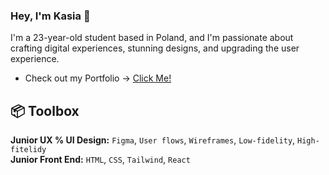 ### Hey, I'm Kasia 🐾
I'm a 23-year-old student based in Poland, and I'm passionate about crafting digital experiences, stunning designs, and upgrading the user experience. 
* Check out my Portfolio -> <a href="https://katarzynawierzejska.notion.site/Hi-I-m-Kasia-d76c01f2dc2249fc9ce30d59b9fd30fb" target="_blank">Click Me!</a>
## 📦 Toolbox
__Junior UX % UI Design:__ ```Figma```, ```User flows```, ```Wireframes```, ```Low-fidelity```, ```High-fitelidy``` \
__Junior Front End:__ ```HTML```, ```CSS```, ```Tailwind```, ```React```
<!--
**KatarzynaWierzejska/KatarzynaWierzejska** is a ✨ _special_ ✨ repository because its `README.md` (this file) appears on your GitHub profile.

Here are some ideas to get you started:

- 🔭 I’m currently working on ...
- 🌱 I’m currently learning ...
- 👯 I’m looking to collaborate on ...
- 🤔 I’m looking for help with ...
- 💬 Ask me about ...
- 📫 How to reach me: ...
- 😄 Pronouns: ...
- ⚡ Fun fact: ...
-->

